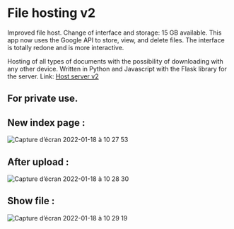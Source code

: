 # File hosting v2

Improved file host. Change of interface and storage: 15 GB available.
This app now uses the Google API to store, view, and delete files.
The interface is totally redone and is more interactive.

Hosting of all types of documents with the possibility of downloading with any other device. Written in Python and Javascript with the Flask library for the server.
Link: <a href="https://serveur.pythonanywhere.com">Host server v2</a>

## For private use.

## New index page :

![Capture d’écran 2022-01-18 à 10 27 53](https://user-images.githubusercontent.com/60844500/149909373-0bdb255f-2725-4dcc-91d8-3459ec6c6e48.png)

## After upload : 

![Capture d’écran 2022-01-18 à 10 28 30](https://user-images.githubusercontent.com/60844500/149909449-a8289b7d-297c-4b10-9d11-eb9b84c3195b.png)

## Show file : 

![Capture d’écran 2022-01-18 à 10 29 19](https://user-images.githubusercontent.com/60844500/149909496-4fd720da-e964-4f08-b14a-970f4cff5327.png)

